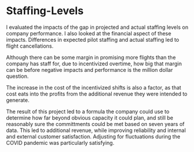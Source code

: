 # Staffing-Levels

I evaluated the impacts of the gap in projected and actual staffing levels on company performance. I also looked at the financial aspect of these impacts. Differences in expected pilot staffing and actual staffing led to flight cancellations.

Although there can be some margin in promising more flights than the company has staff for, due to incentivized overtime, how big that margin can be before negative impacts and performance is the million dollar question.

The increase in the cost of the incentivized shifts is also a factor, as that cost eats into the profits from the additional revenue they were intended to generate.


The result of this project led to a formula the company could use to determine how far beyond obvious capacity it could plan, and still be reasonably sure the committments could be met based on seven years of data. This led to additional revenue, while improving reliability and internal and external customer satisfaction. Adjusting for fluctuations during the COVID pandemic was particularly satisfying.
